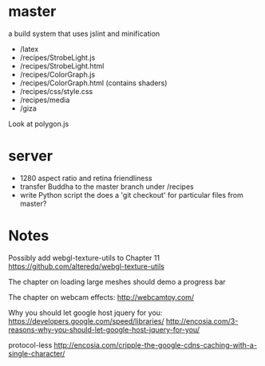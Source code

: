 # master

a build system that uses jslint and minification

- /latex
- /recipes/StrobeLight.js
- /recipes/StrobeLight.html
- /recipes/ColorGraph.js
- /recipes/ColorGraph.html (contains shaders)
- /recipes/css/style.css
- /recipes/media
- /giza

Look at polygon.js

# server

- 1280 aspect ratio and retina friendliness
- transfer Buddha to the master branch under /recipes
- write Python script the does a 'git checkout' for particular files from master?

# Notes

Possibly add webgl-texture-utils to Chapter 11
https://github.com/alteredq/webgl-texture-utils

The chapter on loading large meshes should demo a progress bar

The chapter on webcam effects:
http://webcamtoy.com/

Why you should let google host jquery for you:
https://developers.google.com/speed/libraries/
http://encosia.com/3-reasons-why-you-should-let-google-host-jquery-for-you/

protocol-less
http://encosia.com/cripple-the-google-cdns-caching-with-a-single-character/
